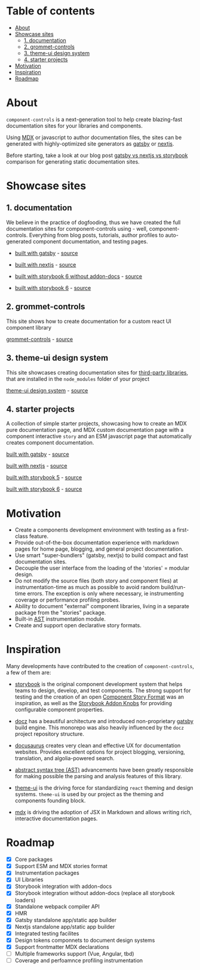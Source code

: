 # Table of contents

- [About](#about)
- [Showcase sites](#showcase-sites)
  - [1. documentation](#1-documentation)
  - [2. grommet-controls](#2-grommet-controls)
  - [3. theme-ui design system](#3-theme-ui-design-system)
  - [4. starter projects](#4-starter-projects)
- [Motivation](#motivation)
- [Inspiration](#inspiration)
- [Roadmap](#roadmap)

# About

`component-controls` is a next-generation tool to help create blazing-fast documentation sites for your libraries and components.

Using [MDX](https://mdxjs.com) or javascript to author documentation files, the sites can be generated with highly-optimized site generators as [gatsby](https://www.gatsbyjs.com) or [nextjs](https://nextjs.org).

Before starting, take a look at our blog post [gatsby vs nextjs vs storybook](https://component-controls.com/blogs/gatsby-vs-nextjs-vs-storybook) comparison for generating static documentation sites.

# Showcase sites

## 1. documentation

We believe in the practice of dogfooding, thus we have created the full documentation sites for component-controls using - well, component-controls. Everything from blog posts, tutorials, author profiles to auto-generated component documentation, and testing pages.

- [built with gatsby](https://component-controls.com/) - [source](https://github.com/ccontrols/component-controls/tree/master/examples/gatsby)

- [built with nextjs](https://nextjs.component-controls.com/) - [source](https://github.com/ccontrols/component-controls/tree/master/examples/nextjs)

- [built with storybook 6 without addon-docs](https://storybook.component-controls.com) - [source](https://github.com/ccontrols/component-controls/tree/master/examples/storybook-6-no-docs)

- [built with storybook 6](https://components-storybook-6.netlify.app/) - [source](https://github.com/ccontrols/component-controls/tree/master/examples/storybook-6)

## 2. grommet-controls

This site shows how to create documentation for a custom react UI component library

[grommet-controls](https://grommet-controls.netlify.app) - [source](https://github.com/atanasster/grommet-controls)

## 3. theme-ui design system

This site showcases creating documentation sites for [third-party libraries](https://component-controls.com/tutorial/getting-started/external-libraries), that are installed in the `node_modules` folder of your project

[theme-ui design system](https://theme-ui-design-system.netlify.app) - [source](https://github.com/ccontrols/theme-ui-design-system)

## 4. starter projects

A collection of simple starter projects, showcasing how to create an MDX pure documentation page, and MDX custom documentation page with a component interactive `story` and an ESM javascript page that automatically creates component documentation.

[built with gatsby](https://gatsby-controls-starter.netlify.app) - [source](https://github.com/ccontrols/gatsby-controls-starter)

[built with nextjs](https://nextjs-controls-starter.netlify.app) - [source](https://github.com/ccontrols/nextjs-controls-starter)

[built with storybook 5](https://storybook-5-controls-starter.netlify.app/?path=/story/first-page--page) - [source](https://github.com/ccontrols/storybook-5-controls-starter)

[built with storybook 6](https://storybook-6-controls-starter.netlify.app) - [source](https://github.com/ccontrols/storybook-6-controls-starter)

# Motivation

- Create a components development environment with testing as a first-class feature.
- Provide out-of-the-box documentation experience with markdown pages for home page, blogging, and general project documentation.
- Use smart "super-bundlers" (gatsby, nextjs) to build compact and fast documentation sites.
- Decouple the user interface from the loading of the 'stories' = modular design.
- Do not modify the source files (both story and component files) at instrumentation-time as much as possible to avoid random build/run-time errors. The exception is only where necessary, ie instrumenting coverage or performance profiling probes.
- Ability to document "external" component libraries, living in a separate package from the "stories" package.
- Built-in [AST](https://en.wikipedia.org/wiki/Abstract_syntax_tree) instrumentation module.
- Create and support open declarative story formats.

# Inspiration

Many developments have contributed to the creation of `component-controls`, a few of them are:

- [storybook](https://storybook.js.org) is the original component development system that helps teams to design, develop, and test components. The strong support for testing and the creation of an open [Component Story Format](https://github.com/storybookjs/csf) was an inspiration, as well as the [Storybook Addon Knobs](https://github.com/storybookjs/storybook/tree/next/addons/knobs) for providing configurable component properties.

- [docz](https://www.docz.site) has a beautiful architecture and introduced non-proprietary [gatsby](https://www.gatsbyjs.org) build engine. This monorepo was also heavily influenced by the `docz` project repository structure.

- [docusaurus](https://docusaurus.io) creates very clean and effective UX for documentation websites. Provides excellent options for project blogging, versioning, translation, and algolia-powered search.

- [abstract syntax tree (AST)](https://en.wikipedia.org/wiki/Abstract_syntax_tree) advancements have been greatly responsible for making possible the parsing and analysis features of this library.

- [theme-ui](https://theme-ui.com) is the driving force for standardizing `react` theming and design systems. `theme-ui` is used by our project as the theming and components founding block.

- [mdx](https://mdxjs.com) is driving the adoption of JSX in Markdown and allows writing rich, interactive documentation pages.

# Roadmap

- [x] Core packages
- [x] Support ESM and MDX stories format
- [x] Instrumentation packages
- [x] UI Libraries
- [x] Storybook integration with addon-docs
- [x] Storybook integration without addon-docs (replace all storybook loaders)
- [x] Standalone webpack compiler API
- [x] HMR
- [x] Gatsby standalone app/static app builder
- [x] Nextjs standalone app/static app builder
- [x] Integrated testing facilites
- [x] Design tokens componnets to document design systems
- [x] Support frontmatter MDX declarations
- [ ] Multiple frameworks support (Vue, Angular, tbd)
- [ ] Coverage and perfoamnce profiling instrumentation
